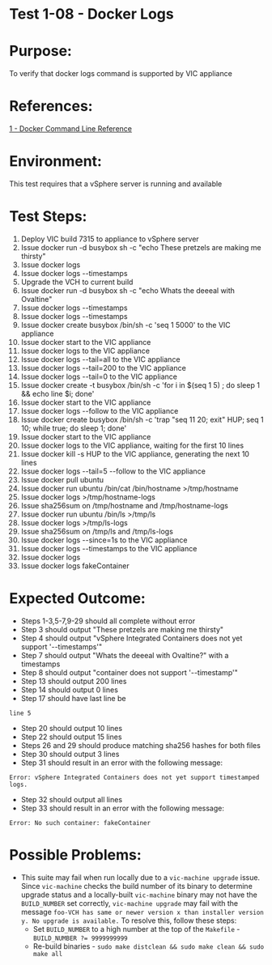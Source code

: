 Test 1-08 - Docker Logs
=======

# Purpose:
To verify that docker logs command is supported by VIC appliance

# References:
[1 - Docker Command Line Reference](https://docs.docker.com/engine/reference/commandline/logs/)

# Environment:
This test requires that a vSphere server is running and available

# Test Steps:
1. Deploy VIC build 7315 to appliance to vSphere server
2. Issue docker run -d busybox sh -c "echo These pretzels are making me thirsty"
3. Issue docker logs <ID1>
4. Issue docker logs --timestamps <ID1>
5. Upgrade the VCH to current build
6. Issue docker run -d busybox sh -c "echo Whats the deeeal with Ovaltine"
7. Issue docker logs --timestamps <ID2>
8. Issue docker logs --timestamps <ID1>
9. Issue docker create busybox /bin/sh -c 'seq 1 5000' to the VIC appliance
10. Issue docker start <containerID> to the VIC appliance
11. Issue docker logs <containerID> to the VIC appliance
12. Issue docker logs --tail=all <containerID> to the VIC appliance
13. Issue docker logs --tail=200 <containerID> to the VIC appliance
14. Issue docker logs --tail=0 <containerID> to the VIC appliance
15. Issue docker create -t busybox /bin/sh -c 'for i in $(seq 1 5) ; do sleep 1 && echo line $i; done'
16. Issue docker start <containerID> to the VIC appliance
17. Issue docker logs --follow <containerID> to the VIC appliance
18. Issue docker create busybox /bin/sh -c 'trap "seq 11 20; exit" HUP; seq 1 10; while true; do sleep 1; done'
19. Issue docker start <containerID> to the VIC appliance
20. Issue docker logs <containerID> to the VIC appliance, waiting for the first 10 lines
21. Issue docker kill -s HUP <containerID> to the VIC appliance, generating the next 10 lines
22. Issue docker logs --tail=5 --follow <containerID> to the VIC appliance
23. Issue docker pull ubuntu
24. Issue docker run ubuntu /bin/cat /bin/hostname >/tmp/hostname
25. Issue docker logs <containerID> >/tmp/hostname-logs
26. Issue sha256sum on /tmp/hostname and /tmp/hostname-logs
27. Issue docker run ubuntu /bin/ls >/tmp/ls
28. Issue docker logs <containerID> >/tmp/ls-logs
29. Issue sha256sum on /tmp/ls and /tmp/ls-logs
30. Issue docker logs --since=1s <containerID> to the VIC appliance
31. Issue docker logs --timestamps <containerID> to the VIC appliance
32. Issue docker logs
33. Issue docker logs fakeContainer

# Expected Outcome:
* Steps 1-3,5-7,9-29 should all complete without error
* Step 3 should output "These pretzels are making me thirsty"
* Step 4 should output "vSphere Integrated Containers does not yet support '--timestamps'"
* Step 7 should output "Whats the deeeal with Ovaltine?" with a timestamps
* Step 8 should output "container <ID1> does not support '--timestamp'"
* Step 13 should output 200 lines
* Step 14 should output 0 lines
* Step 17 should have last line be
```
line 5
```
* Step 20 should output 10 lines
* Step 22 should output 15 lines
* Steps 26 and 29 should produce matching sha256 hashes for both files
* Step 30 should output 3 lines
* Step 31 should result in an error with the following message:
```
Error: vSphere Integrated Containers does not yet support timestamped logs.
```
* Step 32 should output all lines
* Step 33 should result in an error with the following message:
```
Error: No such container: fakeContainer
```

# Possible Problems:
* This suite may fail when run locally due to a `vic-machine upgrade` issue. Since `vic-machine` checks the build number of its binary to determine upgrade status and a locally-built `vic-machine` binary may not have the `BUILD_NUMBER` set correctly, `vic-machine upgrade` may fail with the message `foo-VCH has same or newer version x than installer version y. No upgrade is available.` To resolve this, follow these steps:
  * Set `BUILD_NUMBER` to a high number at the top of the `Makefile` - `BUILD_NUMBER ?= 9999999999`
  * Re-build binaries - `sudo make distclean && sudo make clean && sudo make all`
